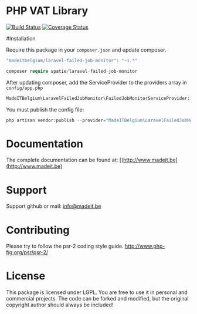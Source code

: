 # PHP VAT Library
[![Build Status](https://travis-ci.org/madeITBelgium/Laravel-failed-job-monitor.svg?branch=master)](https://travis-ci.org/madeITBelgium/Laravel-failed-job-monitor)
[![Coverage Status](https://coveralls.io/repos/github/madeITBelgium/Laravel-failed-job-monitor/badge.svg?branch=master)](https://coveralls.io/github/madeITBelgium/Laravel-failed-job-monitor?branch=master)


#Installation

Require this package in your `composer.json` and update composer.

```php
"madeitbelgium/laravel-failed-job-monitor": "~1.*"
```

```php
composer require spatie/laravel-failed-job-monitor
```

After updating composer, add the ServiceProvider to the providers array in `config/app.php`

```php
MadeITBelgium\LaravelFailedJobMonitor\FailedJobMonitorServiceProvider::class,
```
You must publish the config file:

```php
php artisan vendor:publish --provider="MadeITBelgium\LaravelFailedJobMonitor\FailedJobMonitorServiceProvider"

```

# Documentation

The complete documentation can be found at: [(http://www.madeit.be](http://www.madeit.be)

# Support

Support github or mail: info@madeit.be

# Contributing

Please try to follow the psr-2 coding style guide. http://www.php-fig.org/psr/psr-2/

# License

This package is licensed under LGPL. You are free to use it in personal and commercial projects. The code can be forked and modified, but the original copyright author should always be included!